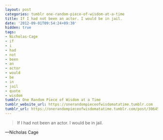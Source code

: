 ```yaml
---
layout: post
categories: tumblr one-random-piece-of-wisdom-at-a-time
title: If I had not been an actor. I would be in jail.
date: '2012-09-01T09:54:24+09:30'
hidden: true
tags:
- Nicholas-Cage
- if
- i
- had
- not
- been
- an
- actor
- would
- be
- in
- jail
- quote
- wisdom
tumblr: One Random Piece of Wisdom at a Time
tumblr_website_url: https://onerandompieceofwisdomatatime.tumblr.com
tumblr_url: https://onerandompieceofwisdomatatime.tumblr.com/post/30645890243/if-i-had-not-been-an-actor-i-would-be-in-jail
---
```

> If I had not been an actor. I would be in jail.

—Nicholas Cage
